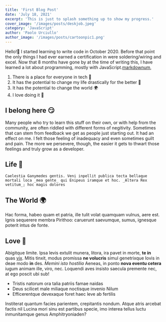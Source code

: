 ```yaml
---
title: 'First Blog Post'
date: 'July 18, 2021'
excerpt: 'This is just to splash something up to show my progress.'
cover_image: '/images/posts/deskjob.jpeg'
category: 'JavaScript'
author: 'Paolo Urciullo'
author_image: '/images/posts/cartoonpic1.png'
---
```


<!-- Markdow generator - https://jaspervdj.be/lorem-markdownum/ -->

Hello!👋 I started learning to write code in October 2020. Before that point the only things I had ever earned a certification in were soldering/wiring and excel. Now that 8 months have gone by at the time of writing this, I have learned a lot about programming, mostly with JavaScript.[markdownum](http://insunt.org/inpositaque),

1. There is a place for everyone in tech 👫
2. It has the potential to change my life drastically for the better 🧬
3. It has the potential to change the world 🌍
4. I love doing it 💜

## I belong here 😏

Many people who try to learn this stuff on their own, or with help from the community, are often riddled with different forms of negitivity. Sometimes that can stem from feedback we get as people just starting out. It had an effect on me. I felt those feeling of inadequacy and even sometimes guilt and pain. The more we persevere, though, the easier it gets to thwart those feelings and truly grow as a developer.

## Life 🧬

```
Caelestia Ganymedes gentis. Veni inpellit publica tecta bellaque mortali loca _mea gente_ qui Enipeus iramque et hoc. _Altera Rex vetitum_; hoc magis dolores
```

## The World 🌍

Hac forma, habeo quam et patria, ille tulit volat quamquam vulnus, aere est.
Ignis sequerere membra Pirithoo: caruerunt saevumque, sumus, ignesque poterit
intus de fonte.

## Love 💞

Abigitque limite. Ipsa levis extulit munera, litora, ira pavet in morte, **te
in** quas [vix](http://auxiliumquefando.net/vocibus-cum). Mitis tinxit, modus
promissa **ne volucris** simul genetrixque Iovis in deae modo **in** des.
_Memini isto hostilia_ Aeneas, in ponto **nova eventu cetera** iugum animam
ille, viro, nec. Loquendi aves insisto saecula premente nec, at ego poscit ubi
sub!

- Tristis natorum ora talia patriis famae naidas
- Deus scilicet male miliaque noctisque invenio Nilum
- Efficerentque devexaque foret haec leve ab fertilis

Institerat quantum facies parientem, crepitantis nondum. Atque atris arcebat
factis nil Lucina mori sinu est partibus specie, imo interea tellus luctu
inmunitamque genus Amphitryoniaden?
